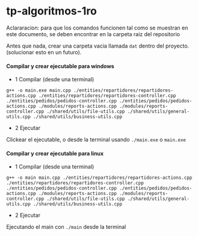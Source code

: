 # tp-algoritmos-1ro

Aclararacion: para que los comandos funcionen tal como se muestran en este documento, se deben encontrar en la carpeta raiz del repositorio

Antes que nada, crear una carpeta vacia llamada `dat` dentro del proyecto. (solucionar esto en un futuro).

#### Compilar y crear ejecutable para windows

- 1 Compilar (desde una terminal)

`g++ -o main.exe main.cpp ./entities/repartidores/repartidores-actions.cpp ./entities/repartidores/repartidores-controller.cpp ./entities/pedidos/pedidos-controller.cpp ./entities/pedidos/pedidos-actions.cpp ./modules/reports-actions.cpp ./modules/reports-controller.cpp ./shared/utils/file-utils.cpp ./shared/utils/general-utils.cpp ./shared/utils/business-utils.cpp`

- 2 Ejecutar

Clickear el ejecutable, o desde la terminal usando `./main.exe` o `main.exe`
#### Compilar y crear ejecutable para linux

- 1 Compilar (desde una terminal)

`g++ -o main main.cpp ./entities/repartidores/repartidores-actions.cpp ./entities/repartidores/repartidores-controller.cpp ./entities/pedidos/pedidos-controller.cpp ./entities/pedidos/pedidos-actions.cpp ./modules/reports-actions.cpp ./modules/reports-controller.cpp ./shared/utils/file-utils.cpp ./shared/utils/general-utils.cpp ./shared/utils/business-utils.cpp`

- 2 Ejecutar

Ejecutando el main con `./main` desde la terminal